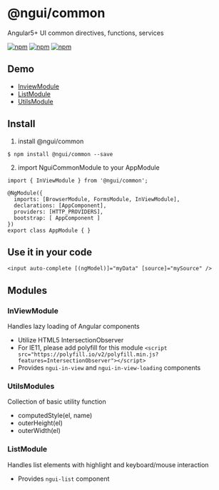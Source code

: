 # @ngui/common

Angular5+ UI common directives, functions, services

[![npm](https://img.shields.io/npm/dt/@ngui/common.svg)](https://www.npmjs.com/package/@ngui/common) 
[![npm](https://img.shields.io/npm/v/@ngui/common.svg)](https://www.npmjs.com/package/@ngui/common)
[![npm](https://img.shields.io/npm/l/@ngui/common.svg)](https://www.npmjs.com/package/@ngui/common)

## Demo 
- [InviewModule]()  
- [ListModule]()   
- [UtilsModule]()   

## Install

1. install @ngui/common

```
$ npm install @ngui/common --save
```

2. import NguiCommonModule to your AppModule  

```
import { InViewModule } from '@ngui/common';

@NgModule({
  imports: [BrowserModule, FormsModule, InViewModule],
  declarations: [AppComponent],
  providers: [HTTP_PROVIDERS],
  bootstrap: [ AppComponent ]
})
export class AppModule { }
```

## Use it in your code  

```
<input auto-complete [(ngModel)]="myData" [source]="mySource" />
```

## Modules

### InViewModule
Handles lazy loading of Angular components
- Utilize HTML5 IntersectionObserver 
- For IE11, please add polyfill for this module
  `<script src="https://polyfill.io/v2/polyfill.min.js?features=IntersectionObserver"></script>`
- Provides `ngui-in-view` and `ngui-in-view-loading` components

### UtilsModules
Collection of basic utility function
- computedStyle(el, name)
- outerHeight(el)
- outerWidth(el)

### ListModule

Handles list elements with highlight and keyboard/mouse interaction
- Provides `ngui-list` component

